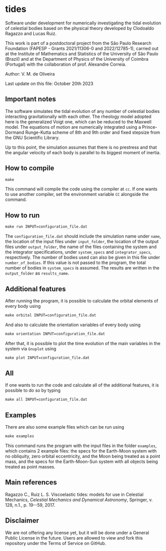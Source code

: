 # tides
Software under development for numerically investigating the tidal evolution of celestial bodies based on the physical theory developed by Clodoaldo Ragazzo and Lucas Ruiz.

This work is part of a postdoctoral project from the São Paulo Research Foundation (FAPESP - Grants 2021/11306-0 and 2022/12785-1), carried out at the Institute of Mathematics and Statistics of the University of São Paulo (Brazil) and at the Department of Physics of the University of Coimbra (Portugal) with the collaboration of prof. Alexandre Correia.

Author: V. M. de Oliveira

Last update on this file: October 20th 2023

## Important notes
The software simulates the tidal evolution of any number of celestial bodies interacting gravitationally with each other. The rheology model adopted here is the generalized Voigt one, which can be reduced to the Maxwell model. The equations of motion are numerically integrated using a Prince-Dormand Runge-Kutta scheme of 8th and 9th order and fixed stepsize from the GNU Scientific Library.

Up to this point, the simulation assumes that there is no prestress and that the angular velocity of each body is parallel to its biggest moment of inertia.

## How to compile
```Makefile
make
```

This command will compile the code using the compiler at ``cc``. If one wants to use another compiler, set the environment variable ``CC`` alongside the command.

## How to run
```Makefile
make run INPUT=configuration_file.dat
```

The ``configuration_file.dat`` should include the simulation name under ``name``, the location of the input files under ``input_folder``, the location of the output files under ``output_folder``, the name of the files containing the system and the integrator specifications, under ``system_specs`` and ``integrator_specs``, respectively. The number of bodies used can also be given in this file under ``number_of_bodies``. If this value is not passed to the program, the total number of bodies in ``system_specs`` is assumed. The results are written in the ``output_folder`` as ``results_name``.

## Additional features
After running the program, it is possible to calculate the orbital elements of every body using

```Makefile
make orbital INPUT=configuration_file.dat
```

And also to calculate the orientation variables of every body using

```Makefile
make orientation INPUT=configuration_file.dat
```

After that, it is possible to plot the time evolution of the main variables in the system via ``Gnuplot`` using

```Makefile
make plot INPUT=configuration_file.dat
```

## All
If one wants to run the code and calculate all of the additional features, it is possible to do so by typing

```Makefile
make all INPUT=configuration_file.dat
```

## Examples
There are also some example files which can be run using

```Makefile
make examples
```

This command runs the program with the input files in the folder ``examples``, which contains 2 example files: the specs for the Earth-Moon system with no obliquity, zero orbital eccentricity, and the Moon being treated as a point mass, and the specs for the Earth-Moon-Sun system with all objects being treated as point masses.

## Main references
Ragazzo C., Ruiz L. S. Viscoelastic tides: models for use in Celestial Mechanics, _Celestial Mechanics and Dynamical Astronomy_, Springer, v. 128, n.1., p. 19--59, 2017.

## Disclaimer
We are not offering any license yet, but it will be done under a General Public License in the future. Users are allowed to view and fork this repository under the Terms of Service on GitHub.